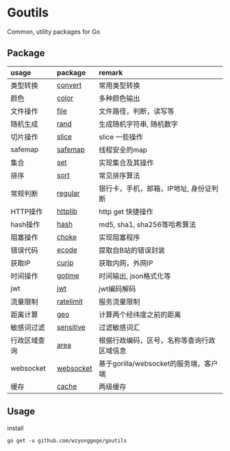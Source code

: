 # Goutils

Common, utility packages for Go


## Package

| usage | package | remark |
| :--- | :--- | :--- |
| 类型转换 | [convert](convert/convert.go) | 常用类型转换 |
| 颜色 | [color](color/README.md) | 多种颜色输出 |
| 文件操作 | [file](file/file.go) | 文件路径，判断，读写等 |
| 随机生成 | [rand](rand/rand.go) | 生成随机字符串, 随机数字 |
| 切片操作 | [slice](slice/slice.go) | slice 一些操作 |
| safemap | [safemap](safemap/safemap.go) | 线程安全的map |
| 集合 | [set](set/README.md) | 实现集合及其操作 |
| 排序 | [sort](sort/README.md) | 常见排序算法 |
| 常规判断 | [regular](regular/regular.go) | 银行卡，手机，邮箱，IP地址, 身份证判断 |
| HTTP操作 | [httplib](httplib/httplib.go) | http get 快捷操作 |
| hash操作 | [hash](hash/hash.go) | md5, sha1, sha256等哈希算法 |
| 阻塞操作 | [choke](choke/choke.go) | 实现阻塞程序 |
| 错误代码 | [ecode](ecode/ecode.go) | 提取自B站的错误封装 |
| 获取IP | [curip](curip/README.md) | 获取内网，外网IP |
| 时间操作 | [gotime](gotime/README.md) | 时间输出, json格式化等 |
| jwt | [jwt](jwt/jwt.go) | jwt编码解码 |
| 流量限制 | [ratelimit](ratelimit/README.md) | 服务流量限制 |
| 距离计算 | [geo](geo/geo.go) | 计算两个经纬度之前的距离 |
| 敏感词过滤 | [sensitive](sensitive/sensitive.go) | 过滤敏感词汇 |
| 行政区域查询 | [area](area/README.md) | 根据行政编码，区号，名称等查询行政区域信息 |
| websocket | [websocket](ws/README.md) | 基于gorilla/websocket的服务端，客户端 |
| 缓存 | [cache](cache/README.md) | 两级缓存 |

## Usage

install 

```shell script
go get -u github.com/wzyonggege/goutils
```
